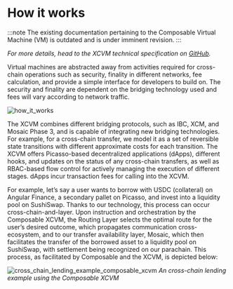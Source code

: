 # How it works

:::note
The existing documentation pertaining to the Composable Virtual Machine (VM) is outdated and is under imminent revision.
:::

*For more details, head to the XCVM technical specification on
[GitHub](https://github.com/ComposableFi/composable/blob/main/code/xcvm/SPEC.md).*

Virtual machines are abstracted away from activities required for cross-chain operations such as security, finality in
different networks, fee calculation, and provide a simple interface for developers to build on. The security and
finality are dependent on the bridging technology used and fees will vary according to network traffic.

![how_it_works](how-xcvm-works.jpg)

The XCVM combines different bridging protocols, such as IBC, XCM, and Mosaic Phase 3, and is capable of integrating new
bridging technologies. For example, for a cross-chain transfer, we model it as a set of reversible state transitions
with different approximate costs for each transition. The XCVM offers Picasso-based decentralized applications (dApps),
different hooks, and updates on the status of any cross-chain transfers, as well as RBAC-based flow control for actively
managing the execution of different stages. dApps incur transaction fees for calling into the XCVM.

For example, let’s say a user wants to borrow with USDC (collateral) on Angular Finance, a secondary pallet on Picasso,
and invest into a liquidity pool on SushiSwap. Thanks to our technology, this process can occur cross-chain-and-layer.
Upon instruction and orchestration by the Composable XCVM, the Routing Layer selects the optimal route for the user’s
desired outcome, which propagates communication cross-ecosystem, and to our transfer availability layer, Mosaic, which
then facilitates the transfer of the borrowed asset to a liquidity pool on SushiSwap, with settlement being recognized
on our parachain. This process, as facilitated by Composable and the XCVM, is depicted below:

![cross_chain_lending_example_composable_xcvm](cross-chain-lending-example-composable-xcvm.jpg)
*An cross-chain lending example using the Composable XCVM*
